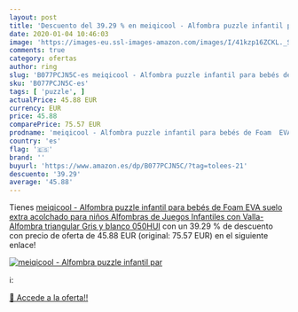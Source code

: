```yaml
---
layout: post
title: 'Descuento del 39.29 % en meiqicool - Alfombra puzzle infantil par'
date: 2020-01-04 10:46:03
image: 'https://images-eu.ssl-images-amazon.com/images/I/41kzp16ZCKL._SL200_.jpg'
comments: true
category: ofertas
author: ring
slug: 'B077PCJN5C-es meiqicool - Alfombra puzzle infantil para bebés de Foam...'
sku: 'B077PCJN5C-es'
tags: [ 'puzzle', ]
actualPrice: 45.88 EUR
currency: EUR
price: 45.88
comparePrice: 75.57 EUR
prodname: 'meiqicool - Alfombra puzzle infantil para bebés de Foam  EVA   suelo extra acolchado para niños Alfombras de Juegos Infantiles con Valla-Alfombra triangular Gris y blanco 050HUI'
country: 'es'
flag: '🇪🇸'
brand: ''
buyurl: 'https://www.amazon.es/dp/B077PCJN5C/?tag=tolees-21'
descuento: '39.29'
average: '45.88'
---
```


Tienes [meiqicool - Alfombra puzzle infantil para bebés de Foam  EVA   suelo extra acolchado para niños Alfombras de Juegos Infantiles con Valla-Alfombra triangular Gris y blanco 050HUI](https://www.amazon.es/dp/B077PCJN5C/?tag=tolees-21) con un 39.29 % de descuento con precio de oferta de 45.88 EUR (original: 75.57 EUR) en el siguiente enlace!

[![meiqicool - Alfombra puzzle infantil par](https://images-eu.ssl-images-amazon.com/images/I/41kzp16ZCKL._SL200_.jpg)](https://www.amazon.es/dp/B077PCJN5C/?tag=tolees-21)

ℹ️:


[🛒 Accede a la oferta!!](https://www.amazon.es/dp/B077PCJN5C/?tag=tolees-21)
